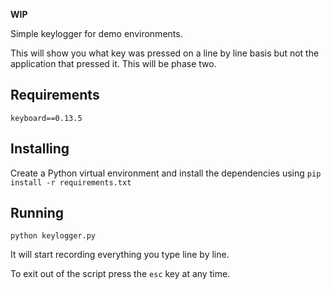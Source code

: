 **WIP**

Simple keylogger for demo environments.

This will show you what key was pressed on a line by line basis but not the application that pressed it. This will be phase two.

## Requirements
`keyboard==0.13.5`

## Installing

Create a Python virtual environment and install the dependencies using `pip install -r requirements.txt`

## Running

`python keylogger.py`

It will start recording everything you type line by line.

To exit out of the script press the `esc` key at any time.
